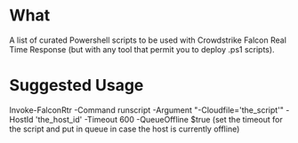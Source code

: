 # What

A list of curated Powershell scripts to be used with Crowdstrike Falcon Real Time Response (but with any tool that permit you to deploy .ps1 scripts).

# Suggested Usage

Invoke-FalconRtr -Command runscript -Argument "-Cloudfile='the_script'" -HostId 'the_host_id' -Timeout 600 -QueueOffline $true (set the timeout for the script and put in queue in case the host is currently offline)
